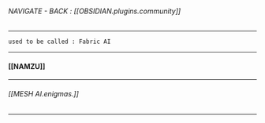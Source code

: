 ###### NAVIGATE - BACK : [[OBSIDIAN.plugins.community]]
-----

	used to be called : Fabric AI

-----
#### [[NAMZU]]




-----
###### [[MESH AI.enigmas.]]
-----
